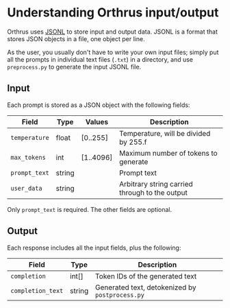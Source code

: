 # Understanding Orthrus input/output

Orthrus uses [JSONL](https://jsonlines.org/) to store input and output data.
JSONL is a format that stores JSON objects in a file, one object per line.

As the user, you usually don't have to write your own input files; simply put
all the prompts in individual text files (`.txt`) in a directory, and use
`preprocess.py` to generate the input JSONL file.

## Input

Each prompt is stored as a JSON object with the following fields:

Field | Type | Values | Description
--- | --- | --- | ---
`temperature` | float | [0..255] | Temperature, will be divided by 255.f
`max_tokens` | int | [1..4096] | Maximum number of tokens to generate
`prompt_text` | string | | Prompt text
`user_data` | string | | Arbitrary string carried through to the output

Only `prompt_text` is required. The other fields are optional.

## Output

Each response includes all the input fields, plus the following:

Field | Type | Description
--- | --- | ---
`completion` | int[] | Token IDs of the generated text
`completion_text` | string | Generated text, detokenized by `postprocess.py`
